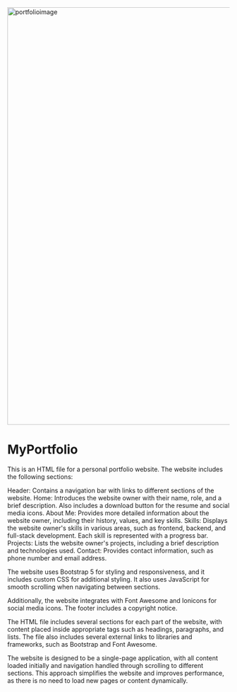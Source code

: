 <img width="944" alt="portfolioimage" src="https://github.com/Vishnuvardhanl45/MyPortfolio/assets/156187202/b91615da-6236-4313-856d-b7d40d909fdc">

# MyPortfolio

This is an HTML file for a personal portfolio website. The website includes the following sections:

Header: Contains a navigation bar with links to different sections of the website.
Home: Introduces the website owner with their name, role, and a brief description. Also includes a download button for the resume and social media icons.
About Me: Provides more detailed information about the website owner, including their history, values, and key skills.
Skills: Displays the website owner's skills in various areas, such as frontend, backend, and full-stack development. Each skill is represented with a progress bar.
Projects: Lists the website owner's projects, including a brief description and technologies used.
Contact: Provides contact information, such as phone number and email address.

The website uses Bootstrap 5 for styling and responsiveness, and it includes custom CSS for additional styling. It also uses JavaScript for smooth scrolling when navigating between sections.

Additionally, the website integrates with Font Awesome and Ionicons for social media icons. The footer includes a copyright notice.

The HTML file includes several sections for each part of the website, with content placed inside appropriate tags such as headings, paragraphs, and lists. The file also includes several external links to libraries and frameworks, such as Bootstrap and Font Awesome.

The website is designed to be a single-page application, with all content loaded initially and navigation handled through scrolling to different sections. This approach simplifies the website and improves performance, as there is no need to load new pages or content dynamically.
